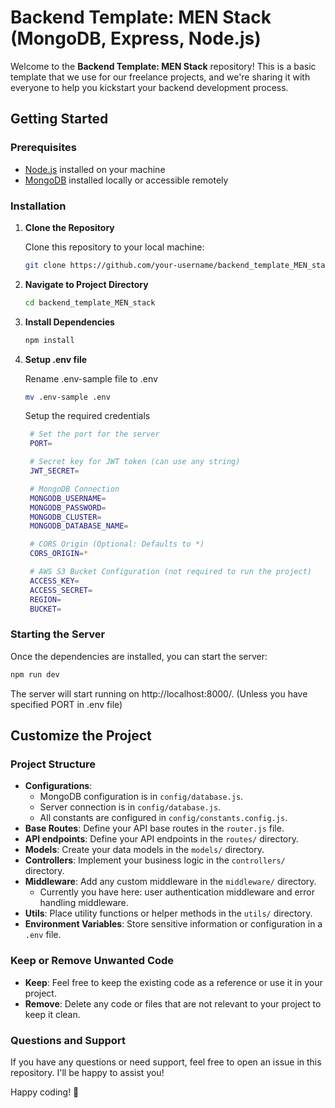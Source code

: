# Backend Template: MEN Stack (MongoDB, Express, Node.js)

Welcome to the **Backend Template: MEN Stack** repository! This is a basic template that we use for our freelance projects, and we're sharing it with everyone to help you kickstart your backend development process.

## Getting Started

### Prerequisites

- [Node.js](https://nodejs.org/) installed on your machine
- [MongoDB](https://www.mongodb.com/) installed locally or accessible remotely

### Installation

1. **Clone the Repository**

   Clone this repository to your local machine:

   ```bash
   git clone https://github.com/your-username/backend_template_MEN_stack.git
   ```

2. **Navigate to Project Directory**

   ```bash
   cd backend_template_MEN_stack
   ```

3. **Install Dependencies**

   ```bash
   npm install
   ```

4. **Setup .env file**

   Rename .env-sample file to .env

   ```bash
   mv .env-sample .env
   ```

   Setup the required credentials

   ```bash
    # Set the port for the server
    PORT=

    # Secret key for JWT token (can use any string)
    JWT_SECRET=

    # MongoDB Connection
    MONGODB_USERNAME=
    MONGODB_PASSWORD=
    MONGODB_CLUSTER=
    MONGODB_DATABASE_NAME=

    # CORS Origin (Optional: Defaults to *)
    CORS_ORIGIN=*

    # AWS S3 Bucket Configuration (not required to run the project)
    ACCESS_KEY=
    ACCESS_SECRET=
    REGION=
    BUCKET=
   ```

### Starting the Server

Once the dependencies are installed, you can start the server:

```bash
npm run dev
```

The server will start running on http://localhost:8000/. (Unless you have specified PORT in .env file)

## Customize the Project

### Project Structure

- **Configurations**:
  - MongoDB configuration is in `config/database.js`.
  - Server connection is in `config/database.js`.
  - All constants are configured in `config/constants.config.js`.
- **Base Routes**: Define your API base routes in the `router.js` file.
- **API endpoints**: Define your API endpoints in the `routes/` directory.
- **Models**: Create your data models in the `models/` directory.
- **Controllers**: Implement your business logic in the `controllers/` directory.
- **Middleware**: Add any custom middleware in the `middleware/` directory.
  - Currently you have here: user authentication middleware and error handling middleware.
- **Utils**: Place utility functions or helper methods in the `utils/` directory.
- **Environment Variables**: Store sensitive information or configuration in a `.env` file.

### Keep or Remove Unwanted Code

- **Keep**: Feel free to keep the existing code as a reference or use it in your project.
- **Remove**: Delete any code or files that are not relevant to your project to keep it clean.

### Questions and Support

If you have any questions or need support, feel free to open an issue in this repository. I'll be happy to assist you!

Happy coding! 🚀
